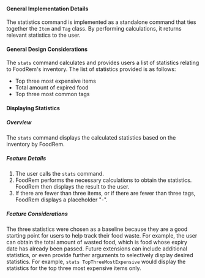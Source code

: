 <!-- markdownlint-disable-file first-line-h1 -->

#### General Implementation Details

The statistics command is implemented as a standalone command that ties together the `Item` and `Tag` class. By performing calculations, it returns relevant statistics to the user.

#### General Design Considerations
The `stats` command calculates and provides users a list of statistics relating to FoodRem's inventory. The list of statistics provided is as follows:
* Top three most expensive items
* Total amount of expired food
* Top three most common tags

#### Displaying Statistics

##### Overview
The `stats` command displays the calculated statistics based on the inventory by FoodRem.

##### Feature Details
1. The user calls the `stats` command.
2. FoodRem performs the necessary calculations to obtain the statistics. FoodRem then displays the result to the user.
3. If there are fewer than three items, or if there are fewer than three tags, FoodRem displays a placeholder "-".


##### Feature Considerations
The three statistics were chosen as a baseline because they are a good starting point for users to help track their food waste. For example, the user can obtain the total amount of wasted food, which is food whose expiry date has already been passed. Future extensions can include additional statistics, or even provide further arguments to selectively display desired statistics. For example, `stats TopThreeMostExpensive` would display the statistics for the top three most expensive items only.
